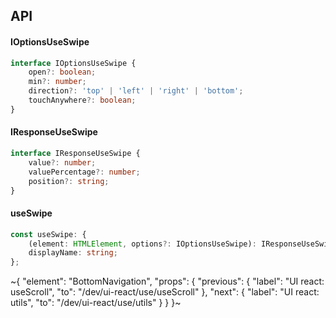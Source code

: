 

## API

#### IOptionsUseSwipe

```ts
interface IOptionsUseSwipe {
    open?: boolean;
    min?: number;
    direction?: 'top' | 'left' | 'right' | 'bottom';
    touchAnywhere?: boolean;
}
```

#### IResponseUseSwipe

```ts
interface IResponseUseSwipe {
    value?: number;
    valuePercentage?: number;
    position?: string;
}
```

#### useSwipe

```ts
const useSwipe: {
    (element: HTMLElement, options?: IOptionsUseSwipe): IResponseUseSwipe;
    displayName: string;
};
```


~{
  "element": "BottomNavigation",
  "props": {
    "previous": {
      "label": "UI react: useScroll",
      "to": "/dev/ui-react/use/useScroll"
    },
    "next": {
      "label": "UI react: utils",
      "to": "/dev/ui-react/use/utils"
    }
  }
}~
